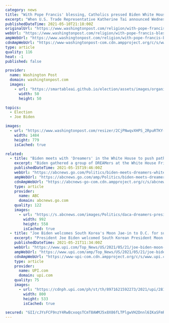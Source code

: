 ```yaml
---
category: news
title: "With Pope Francis' blessing, Catholics pressed Biden White House to waive vaccine patents"
excerpt: "When U.S. Trade Representative Katherine Tai announced Wednesday (May 5) that the White House would back efforts to suspend intellectual property rights for COVID-19 vaccines, it was a victory for Vatican officials and U."
publishedDateTime: 2021-05-10T21:18:00Z
originalUrl: "https://www.washingtonpost.com/religion/with-pope-francis-blessing-catholics-pressed-biden-white-house-to-waive-vaccine-patents/2021/05/10/9b42159a-b1dd-11eb-bc96-fdf55de43bef_story.html"
webUrl: "https://www.washingtonpost.com/religion/with-pope-francis-blessing-catholics-pressed-biden-white-house-to-waive-vaccine-patents/2021/05/10/9b42159a-b1dd-11eb-bc96-fdf55de43bef_story.html"
ampWebUrl: "https://www.washingtonpost.com/religion/with-pope-francis-blessing-catholics-pressed-biden-white-house-to-waive-vaccine-patents/2021/05/10/9b42159a-b1dd-11eb-bc96-fdf55de43bef_story.html?outputType=amp"
cdnAmpWebUrl: "https://www-washingtonpost-com.cdn.ampproject.org/c/s/www.washingtonpost.com/religion/with-pope-francis-blessing-catholics-pressed-biden-white-house-to-waive-vaccine-patents/2021/05/10/9b42159a-b1dd-11eb-bc96-fdf55de43bef_story.html?outputType=amp"
type: article
quality: 116
heat: -1
published: false

provider:
  name: Washington Post
  domain: washingtonpost.com
  images:
    - url: "https://smartableai.github.io/election/assets/images/organizations/washingtonpost.com-50x50.jpg"
      width: 50
      height: 50

topics:
  - Election
  - Joe Biden

images:
  - url: "https://www.washingtonpost.com/resizer/2CjPNwqvXHPS_2RpuRTKY-p3eVo=/1484x0/www.washingtonpost.com/pb/resources/img/twp-social-share.png"
    width: 1484
    height: 779
    isCached: true

related:
  - title: "Biden meets with 'Dreamers' in the White House to push pathway to citizenship"
    excerpt: "Biden gathered a group of DREAMers at the White House Friday for a discussion on the future of the DACA program."
    publishedDateTime: 2021-05-15T19:46:00Z
    webUrl: "https://abcnews.go.com/Politics/biden-meets-dreamers-white-house-push-pathway-citizenship/story?id=77701548"
    ampWebUrl: "https://abcnews.go.com/amp/Politics/biden-meets-dreamers-white-house-push-pathway-citizenship/story?id=77701548"
    cdnAmpWebUrl: "https://abcnews-go-com.cdn.ampproject.org/c/s/abcnews.go.com/amp/Politics/biden-meets-dreamers-white-house-push-pathway-citizenship/story?id=77701548"
    type: article
    provider:
      name: ABC
      domain: abcnews.go.com
    quality: 122
    images:
      - url: "https://s.abcnews.com/images/Politics/daca-dreamers-president-joe-biden-01-gty-llr-210514_1621026754888_hpMain_16x9_992.jpg"
        width: 992
        height: 558
        isCached: true
  - title: "Joe Biden welcomes South Korea's Moon Jae-in to D.C. for summit"
    excerpt: "President Joe Biden welcomed South Korean President Moon Jae-in to the White House Friday to discuss several issues of importance between the two longtime allies, including North Korea's nuclear program."
    publishedDateTime: 2021-05-21T11:34:00Z
    webUrl: "https://www.upi.com/Top_News/US/2021/05/21/joe-biden-moon-jae-in-summit-korea/8971621592273/"
    ampWebUrl: "https://www.upi.com/amp/Top_News/US/2021/05/21/joe-biden-moon-jae-in-summit-korea/8971621592273/"
    cdnAmpWebUrl: "https://www-upi-com.cdn.ampproject.org/c/s/www.upi.com/amp/Top_News/US/2021/05/21/joe-biden-moon-jae-in-summit-korea/8971621592273/"
    type: article
    provider:
      name: UPI.com
      domain: upi.com
    quality: 75
    images:
      - url: "https://cdnph.upi.com/ph/st/th/8971621592273/2021/upi/2813353be3fcd632f7f30032bedd183d/v1.5/Joe-Biden-welcomes-South-Koreas-Moon-Jae-in-to-DC-for-summit.jpg?lg=2"
        width: 800
        height: 533
        isCached: true

secured: "GII/cJYsFCF9nzY4RwBcxoqsTCmT8AWMJ5x8X86fLTPlgwVH2Dnnl6IKaSFmRf1f5fm4p86M+DzYRd1a20PwF4oAUEwxdZCtwqqj6zdqi4oBF6HUHMjE0Z/P4D96eUBWBEHkuQCbXKyoliFR+XVsBTl8vUtSpAsxBUWn/nvv5vTZETtQFlH+6XoGuzPLAx+nij644CE0UbxaL7o/qbjOJ6b+zlhAh6dRxXAMwT2Tl4iVsggiq7RTyWKwHO2DKftGEGJwuuzT9omSho3kLhOJX4F3SZpzhBpfTTLSZH7ZD7ZlZt7ZQcWR1XNO3sFqJfkBe1Tf7zOBrjc5INaNZaYbSrbeqZaVIHYl5kexriYeR3A=;C8JG0EZQWFjhAFEQfJElsw=="
---
```


